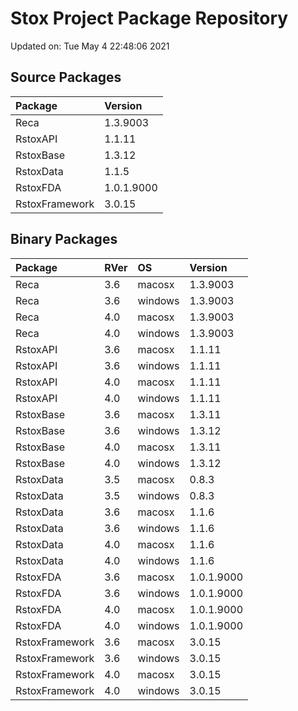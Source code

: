 # Stox Project Package Repository


Updated on: Tue May  4 22:48:06 2021
## Source Packages

|Package        |Version    |
|:--------------|:----------|
|Reca           |1.3.9003   |
|RstoxAPI       |1.1.11     |
|RstoxBase      |1.3.12     |
|RstoxData      |1.1.5      |
|RstoxFDA       |1.0.1.9000 |
|RstoxFramework |3.0.15     |

## Binary Packages

|Package        |RVer |OS      |Version    |
|:--------------|:----|:-------|:----------|
|Reca           |3.6  |macosx  |1.3.9003   |
|Reca           |3.6  |windows |1.3.9003   |
|Reca           |4.0  |macosx  |1.3.9003   |
|Reca           |4.0  |windows |1.3.9003   |
|RstoxAPI       |3.6  |macosx  |1.1.11     |
|RstoxAPI       |3.6  |windows |1.1.11     |
|RstoxAPI       |4.0  |macosx  |1.1.11     |
|RstoxAPI       |4.0  |windows |1.1.11     |
|RstoxBase      |3.6  |macosx  |1.3.11     |
|RstoxBase      |3.6  |windows |1.3.12     |
|RstoxBase      |4.0  |macosx  |1.3.11     |
|RstoxBase      |4.0  |windows |1.3.12     |
|RstoxData      |3.5  |macosx  |0.8.3      |
|RstoxData      |3.5  |windows |0.8.3      |
|RstoxData      |3.6  |macosx  |1.1.6      |
|RstoxData      |3.6  |windows |1.1.6      |
|RstoxData      |4.0  |macosx  |1.1.6      |
|RstoxData      |4.0  |windows |1.1.6      |
|RstoxFDA       |3.6  |macosx  |1.0.1.9000 |
|RstoxFDA       |3.6  |windows |1.0.1.9000 |
|RstoxFDA       |4.0  |macosx  |1.0.1.9000 |
|RstoxFDA       |4.0  |windows |1.0.1.9000 |
|RstoxFramework |3.6  |macosx  |3.0.15     |
|RstoxFramework |3.6  |windows |3.0.15     |
|RstoxFramework |4.0  |macosx  |3.0.15     |
|RstoxFramework |4.0  |windows |3.0.15     |
